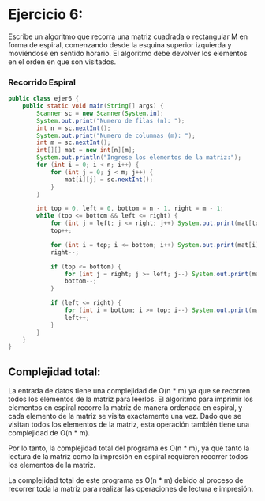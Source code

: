 # Ejercicio 6: 
Escribe un algoritmo que recorra una matriz cuadrada o rectangular M en forma de espiral, comenzando desde la esquina superior izquierda y moviéndose en sentido horario. 
El algoritmo debe devolver los elementos en el orden en que son visitados.
### Recorrido Espiral
```Java
public class ejer6 {
    public static void main(String[] args) {
        Scanner sc = new Scanner(System.in);
        System.out.print("Numero de filas (n): ");
        int n = sc.nextInt();
        System.out.print("Numero de columnas (m): ");
        int m = sc.nextInt();
        int[][] mat = new int[n][m];
        System.out.println("Ingrese los elementos de la matriz:");
        for (int i = 0; i < n; i++) {
            for (int j = 0; j < m; j++) {
                mat[i][j] = sc.nextInt();
            }
        }

        int top = 0, left = 0, bottom = n - 1, right = m - 1;
        while (top <= bottom && left <= right) {
            for (int j = left; j <= right; j++) System.out.print(mat[top][j] + " ");
            top++;

            for (int i = top; i <= bottom; i++) System.out.print(mat[i][right] + " ");
            right--;

            if (top <= bottom) {
                for (int j = right; j >= left; j--) System.out.print(mat[bottom][j] + " ");
                bottom--;
            }

            if (left <= right) {
                for (int i = bottom; i >= top; i--) System.out.print(mat[i][left] + " ");
                left++;
            }
        }
    }
}
 ```
## Complejidad total:

La entrada de datos tiene una complejidad de O(n * m) ya que se recorren todos los elementos de la matriz para leerlos.
El algoritmo para imprimir los elementos en espiral recorre la matriz de manera ordenada en espiral, y cada elemento de la matriz se visita exactamente una vez. 
Dado que se visitan todos los elementos de la matriz, esta operación también tiene una complejidad de O(n * m).

Por lo tanto, la complejidad total del programa es O(n * m), ya que tanto la lectura de la matriz como la impresión en espiral requieren recorrer todos los elementos de la matriz.

La complejidad total de este programa es O(n * m) debido al proceso de recorrer toda la matriz para realizar las operaciones de lectura e impresión.

